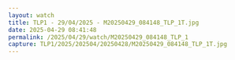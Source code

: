 ```yaml
---
layout: watch
title: TLP1 - 29/04/2025 - M20250429_084148_TLP_1T.jpg
date: 2025-04-29 08:41:48
permalink: /2025/04/29/watch/M20250429_084148_TLP_1
capture: TLP1/2025/202504/20250428/M20250429_084148_TLP_1T.jpg
---
```

